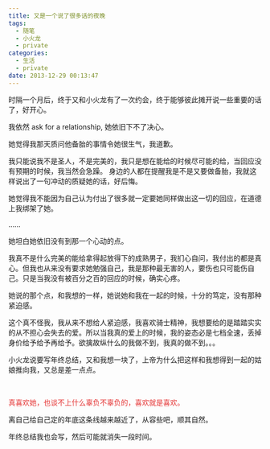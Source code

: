 ```yaml
---
title: 又是一个说了很多话的夜晚
tags:
  - 随笔
  - 小火龙
  - private
categories:
  - 生活
  - private
date: 2013-12-29 00:13:47
---
```

时隔一个月后，终于又和小火龙有了一次约会，终于能够彼此摊开说一些重要的话了，好开心。

我依然 ask for a relationship, 她依旧下不了决心。

<!--more-->

她觉得我那天质问他备胎的事情令她很生气，我道歉。

我只能说我不是圣人，不是完美的，我只是想在能给的时候尽可能的给，当回应没有预期的时候，我当然会急躁。 身边的人都在提醒我是不是又要做备胎，我就这样说出了一句冲动的质疑她的话，好后悔。

她觉得我不能因为自己认为付出了很多就一定要她同样做出这一切的回应，在道德上我绑架了她。

……

她坦白她依旧没有到那一个心动的点。

我真不是什么完美的能给拿得起放得下的成熟男子，我扪心自问，我付出的都是真心。但我也从来没有要求她勉强自己，我是那种最无害的人，要伤也只可能伤自己。只是当我没有被百分之百的回应的时候，确实心疼。

她说的那个点，和我想的一样，她说她和我在一起的时候，十分的笃定，没有那种紧迫感。

这个真不怪我，我从来不想给人紧迫感，我喜欢骑士精神，我想要给的是踏踏实实的从不担心会失去的爱。所以当我真的爱上的时候，我的姿态必是七档全速，丢掉身价给予给予再给予。欲擒故纵什么的我做不到，我真的做不到。。。

小火龙说要写年终总结，又和我想一块了，上帝为什么把这样和我想得到一起的姑娘推向我，又总是差一点点。

<br>

<span style="color:#E53333;">真喜欢她，也谈不上什么辜负不辜负的，喜欢就是喜欢。</span>

离自己给自己定的年底这条线越来越近了，从容些吧，顺其自然。

年终总结我也会写，然后可能就消失一段时间。